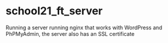 # school21_ft_server

Running a server running nginx that works with WordPress and PhPMyAdmin, the server also has an SSL certificate
